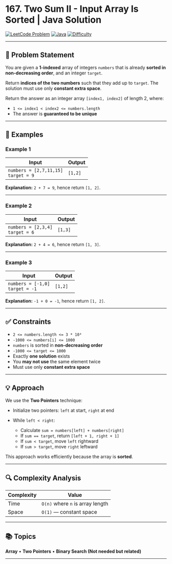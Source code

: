 # 167. Two Sum II - Input Array Is Sorted | Java Solution

[![LeetCode Problem](https://img.shields.io/badge/LeetCode-167.%20Two%20Sum%20II-blue)](https://leetcode.com/problems/two-sum-ii-input-array-is-sorted/)
[![Java](https://img.shields.io/badge/Language-Java-orange)](https://www.java.com/)
[![Difficulty](https://img.shields.io/badge/Difficulty-Medium-yellow)]()

---

## 🧩 Problem Statement

You are given a **1-indexed** array of integers `numbers` that is already **sorted in non-decreasing order**, and an integer `target`.

Return **indices of the two numbers** such that they add up to `target`. The solution must use only **constant extra space**.

Return the answer as an integer array `[index1, index2]` of length 2, where:

* `1 <= index1 < index2 <= numbers.length`
* The answer is **guaranteed to be unique**

---

## 🧠 Examples

### Example 1

| Input                                   | Output  |
| --------------------------------------- | ------- |
| `numbers = [2,7,11,15]`<br>`target = 9` | `[1,2]` |

**Explanation:** `2 + 7 = 9`, hence return `[1, 2]`.

---

### Example 2

| Input                               | Output  |
| ----------------------------------- | ------- |
| `numbers = [2,3,4]`<br>`target = 6` | `[1,3]` |

**Explanation:** `2 + 4 = 6`, hence return `[1, 3]`.

---

### Example 3

| Input                               | Output  |
| ----------------------------------- | ------- |
| `numbers = [-1,0]`<br>`target = -1` | `[1,2]` |

**Explanation:** `-1 + 0 = -1`, hence return `[1, 2]`.

---

## ✅ Constraints

* `2 <= numbers.length <= 3 * 10⁴`
* `-1000 <= numbers[i] <= 1000`
* `numbers` is sorted in **non-decreasing order**
* `-1000 <= target <= 1000`
* Exactly **one solution** exists
* You **may not use** the same element twice
* Must use only **constant extra space**

---

## 💡 Approach

We use the **Two Pointers** technique:

* Initialize two pointers: `left` at start, `right` at end
* While `left < right`:

  * Calculate `sum = numbers[left] + numbers[right]`
  * If `sum == target`, return `[left + 1, right + 1]`
  * If `sum < target`, move `left` rightward
  * If `sum > target`, move `right` leftward

This approach works efficiently because the array is **sorted**.

---

## 🔍 Complexity Analysis

| Complexity | Value                            |
| ---------- | -------------------------------- |
| Time       | `O(n)` where `n` is array length |
| Space      | `O(1)` — constant space          |

---

## 📚 Topics

**Array** • **Two Pointers** • **Binary Search (Not needed but related)**

---
